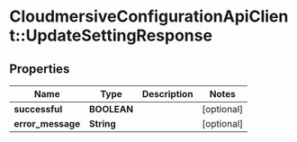# CloudmersiveConfigurationApiClient::UpdateSettingResponse

## Properties
Name | Type | Description | Notes
------------ | ------------- | ------------- | -------------
**successful** | **BOOLEAN** |  | [optional] 
**error_message** | **String** |  | [optional] 


